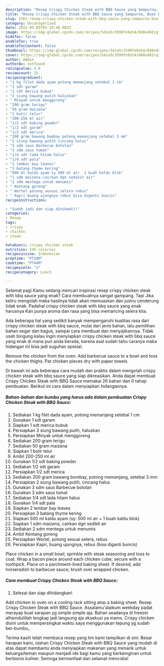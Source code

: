 ```yaml
---
description: "Resep Crispy Chicken Steak with BBQ Sauce yang Sempurna, Buat Buka Puasa Enak Banget"
title: "Resep Crispy Chicken Steak with BBQ Sauce yang Sempurna, Buat Buka Puasa Enak Banget"
slug: 2267-resep-crispy-chicken-steak-with-bbq-sauce-yang-sempurna-buat-buka-puasa-enak-banget
category: Uncategorized
date: 2022-05-05T05:19:48.863Z
image: https://img-global.cpcdn.com/recipes/541a5c3599fe9a54/680x482cq70/crispy-chicken-steak-with-bbq-sauce-foto-resep-utama.jpg
hideToc: false
enableToc: true
enableTocContent: false
thumbnail: https://img-global.cpcdn.com/recipes/541a5c3599fe9a54/680x482cq70/crispy-chicken-steak-with-bbq-sauce-foto-resep-utama.jpg
cover: https://img-global.cpcdn.com/recipes/541a5c3599fe9a54/680x482cq70/crispy-chicken-steak-with-bbq-sauce-foto-resep-utama.jpg
author: Admin
authorAv: notfound
ratingvalue: 4.6
reviewcount: 25
recipeingredient:
- "1 kg filet dada ayam potong memanjang setebal 1 cm"
- "1 sdt garam"
- "1 sdt merica bubuk"
- "3 siung bawang putih haluskan"
- " Minyak untuk menggoreng"
- "200 gram terigu"
- "50 gram maizena"
- "1 butir telur"
- "200-250 ml air"
- "1/2 sdt baking powder"
- "1/2 sdt garam"
- "1/2 sdt merica"
- "200 gram bawang bombay potong memanjang setebal 3 mm"
- "2 siung bawang putih cincang halus"
- "3 sdm saus Barbecue botolan"
- "3 sdm saus tomat"
- "1/4 sdt lada hitam halus"
- "1/4 sdt pala"
- "2 lembar bay leaves"
- "3 batang thyme kering"
- "500 ml kaldu ayam sy 500 ml air  1 buah kaldu blok"
- "1 sdm maizena cairkan dgn sedikit air"
- "2 sdm mentega untuk menumis"
- " Kentang goreng"
- " Wortel potong sesuai selera rebus"
- " Kapri buang ujungnya rebus bisa diganti buncis"
recipeinstructions:

- "Sudah jadi dan siap dinikmati!"
categories:
- Resep
tags:
- crispy
- chicken
- steak

katakunci: crispy chicken steak 
nutrition: 245 calories
recipecuisine: Indonesian
preptime: "PT20M"
cooktime: "PT44M"
recipeyield: "2"
recipecategory: Lunch

---
```



Selamat pagi Kamu sedang mencari inspirasi resep crispy chicken steak with bbq sauce yang enak? Cara membuatnya sangat gampang. Tapi Jika keliru mengolah maka hasilnya tidak akan memuaskan dan justru cenderung tidak enak. Padahal crispy chicken steak with bbq sauce yang enak harusnya Kan punya aroma dan rasa yang bisa memancing selera kita.


Ada beberapa hal yang sedikit banyak mempengaruhi kualitas rasa dari crispy chicken steak with bbq sauce, mulai dari jenis bahan, lalu pemilihan bahan segar dan bagus, sampai cara membuat dan menyajikannya. Tidak usah bingung kalau ingin menyiapkan crispy chicken steak with bbq sauce yang enak di mana pun anda berada, karena asal sudah tahu caranya maka hidangan ini bisa jadi suguhan spesial.

Remove the chicken from the oven. Add barbecue sauce to a bowl and toss the chicken thighs. Pat chicken pieces dry with paper towels.


Di bawah ini ada beberapa cara mudah dan praktis dalam mengolah crispy chicken steak with bbq sauce yang siap dikreasikan. Anda dapat membuat Crispy Chicken Steak with BBQ Sauce memakai 26 bahan dan 0 tahap pembuatan. Berikut ini cara dalam menyiapkan hidangannya.

<!--inarticleads1-->

##### Bahan-bahan dan bumbu yang harus ada dalam pembuatan Crispy Chicken Steak with BBQ Sauce:

1. Sediakan 1 kg filet dada ayam, potong memanjang setebal 1 cm
1. Gunakan 1 sdt garam
1. Siapkan 1 sdt merica bubuk
1. Persiapkan 3 siung bawang putih, haluskan
1. Persiapkan  Minyak untuk menggoreng
1. Sediakan 200 gram terigu
1. Sediakan 50 gram maizena
1. Siapkan 1 butir telur
1. Ambil 200-250 ml air
1. Gunakan 1/2 sdt baking powder
1. Sediakan 1/2 sdt garam
1. Persiapkan 1/2 sdt merica
1. Sediakan 200 gram bawang bombay, potong memanjang, setebal 3 mm
1. Persiapkan 2 siung bawang putih, cincang halus
1. Gunakan 3 sdm saus Barbecue botolan
1. Gunakan 3 sdm saus tomat
1. Sediakan 1/4 sdt lada hitam halus
1. Gunakan 1/4 sdt pala
1. Siapkan 2 lembar bay leaves
1. Persiapkan 3 batang thyme kering
1. Siapkan 500 ml kaldu ayam (sy: 500 ml air + 1 buah kaldu blok)
1. Siapkan 1 sdm maizena, cairkan dgn sedikit air
1. Sediakan 2 sdm mentega untuk menumis
1. Ambil  Kentang goreng
1. Persiapkan  Wortel, potong sesuai selera, rebus
1. Persiapkan  Kapri, buang ujungnya, rebus (bisa diganti buncis)


Place chicken in a small bowl; sprinkle with steak seasoning and toss to coat. Wrap a bacon piece around each chicken cube; secure with a toothpick. Place on a parchment-lined baking sheet. If desired, add horseradish to barbecue sauce; brush over wrapped chicken. 

<!--inarticleads2-->

##### Cara membuat Crispy Chicken Steak with BBQ Sauce:


1. Selesai dan siap dihidangkan!

Add chicken to oven on a cooling rack sitting atop a baking sheet. Resep Crispy Chicken Steak with BBQ Sauce. Assalamu&#39;alaikum weekday padat merayap buat sarapan yg simple simple aja. Bahan seadanya di freezer alhamdulillah lengkap jadi langsung aja eksekusi ya mams. Crispy chicken disini untuk mempersingkat waktu saya menggunakan tepung yg sudah ber-bumbu,. 

Terima kasih telah membaca resep yang tim kami tampilkan di sini. Besar harapan kami, olahan Crispy Chicken Steak with BBQ Sauce yang mudah di atas dapat membantu anda menyiapkan makanan yang menarik untuk keluarga/teman maupun menjadi ide bagi kamu yang berkeinginan untuk berbisnis kuliner. Semoga bermanfaat dan selamat mencoba!
